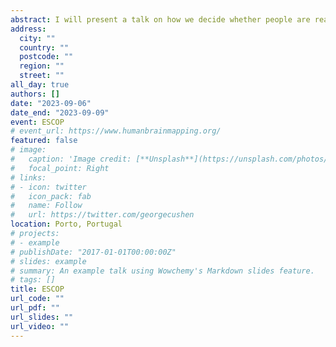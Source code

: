 ```yaml
---
abstract: I will present a talk on how we decide whether people are real or not...
address:
  city: ""
  country: ""
  postcode: ""
  region: ""
  street: ""
all_day: true
authors: []
date: "2023-09-06"
date_end: "2023-09-09"
event: ESCOP
# event_url: https://www.humanbrainmapping.org/
featured: false
# image:
#   caption: 'Image credit: [**Unsplash**](https://unsplash.com/photos/bzdhc5b3Bxs)'
#   focal_point: Right
# links:
# - icon: twitter
#   icon_pack: fab
#   name: Follow
#   url: https://twitter.com/georgecushen
location: Porto, Portugal
# projects:
# - example
# publishDate: "2017-01-01T00:00:00Z"
# slides: example
# summary: An example talk using Wowchemy's Markdown slides feature.
# tags: []
title: ESCOP
url_code: ""
url_pdf: ""
url_slides: ""
url_video: ""
---
```

<!--
{{% callout note %}}
Click on the **Slides** button above to view the built-in slides feature.
{{% /callout %}}

Slides can be added in a few ways:

- **Create** slides using Wowchemy's [_Slides_](https://wowchemy.com/docs/managing-content/#create-slides) feature and link using `slides` parameter in the front matter of the talk file
- **Upload** an existing slide deck to `static/` and link using `url_slides` parameter in the front matter of the talk file
- **Embed** your slides (e.g. Google Slides) or presentation video on this page using [shortcodes](https://wowchemy.com/docs/writing-markdown-latex/).

Further event details, including [page elements](https://wowchemy.com/docs/writing-markdown-latex/) such as image galleries, can be added to the body of this page. -->
